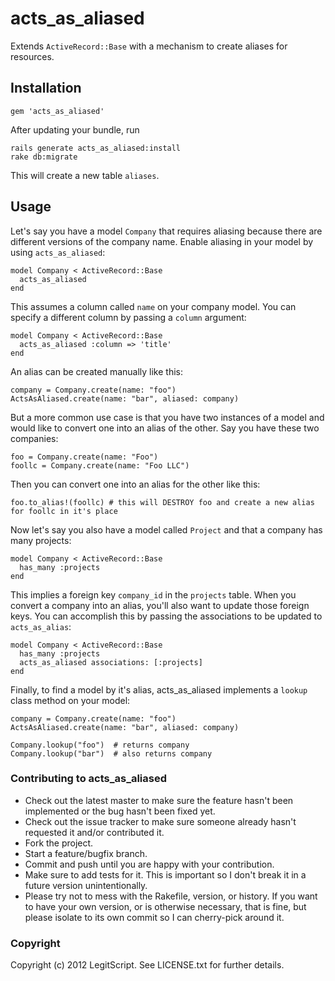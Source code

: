 acts_as_aliased
===============

Extends `ActiveRecord::Base` with a mechanism to create aliases for resources.

Installation
------------

    gem 'acts_as_aliased'

After updating your bundle, run

    rails generate acts_as_aliased:install
    rake db:migrate

This will create a new table `aliases`.

Usage
-----

Let's say you have a model `Company` that requires aliasing because there are different versions of the company name. Enable
aliasing in your model by using `acts_as_aliased`:

    model Company < ActiveRecord::Base
      acts_as_aliased
    end

This assumes a column called `name` on your company model. You can specify a different column by passing a `column` argument:

    model Company < ActiveRecord::Base
      acts_as_aliased :column => 'title'
    end

An alias can be created manually like this:

    company = Company.create(name: "foo")
    ActsAsAliased.create(name: "bar", aliased: company)

But a more common use case is that you have two instances of a model and would like to convert one into an alias of the other. Say
you have these two companies:

    foo = Company.create(name: "Foo")
    foollc = Company.create(name: "Foo LLC")

Then you can convert one into an alias for the other like this:

    foo.to_alias!(foollc) # this will DESTROY foo and create a new alias for foollc in it's place

Now let's say you also have a model called `Project` and that a company has many projects:

    model Company < ActiveRecord::Base
      has_many :projects
    end

This implies a foreign key `company_id` in the `projects` table. When you convert a company into
an alias, you'll also want to update those foreign keys. You can accomplish this by passing the associations
to be updated to `acts_as_alias`:

    model Company < ActiveRecord::Base
      has_many :projects
      acts_as_aliased associations: [:projects]
    end

Finally, to find a model by it's alias, acts_as_aliased implements a `lookup` class method on your model:

    company = Company.create(name: "foo")
    ActsAsAliased.create(name: "bar", aliased: company)

    Company.lookup("foo")  # returns company
    Company.lookup("bar")  # also returns company


### Contributing to acts_as_aliased

* Check out the latest master to make sure the feature hasn't been implemented or the bug hasn't been fixed yet.
* Check out the issue tracker to make sure someone already hasn't requested it and/or contributed it.
* Fork the project.
* Start a feature/bugfix branch.
* Commit and push until you are happy with your contribution.
* Make sure to add tests for it. This is important so I don't break it in a future version unintentionally.
* Please try not to mess with the Rakefile, version, or history. If you want to have your own version, or is otherwise necessary, that is fine, but please isolate to its own commit so I can cherry-pick around it.

### Copyright

Copyright (c) 2012 LegitScript. See LICENSE.txt for
further details.

